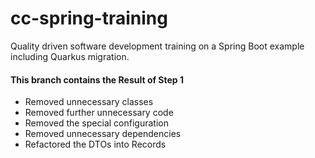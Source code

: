 # cc-spring-training
Quality driven software development training on a Spring Boot example including Quarkus migration.

#### This branch contains the Result of Step 1
- Removed unnecessary classes
- Removed further unnecessary code
- Removed the special configuration
- Removed unnecessary dependencies
- Refactored the DTOs into Records